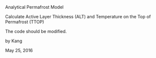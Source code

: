 Analytical Permafrost Model

Calculate Active Layer Thickness (ALT) and Temperature on the Top of Permafrost (TTOP)

The code should be modified.

by Kang 

May 25, 2016
